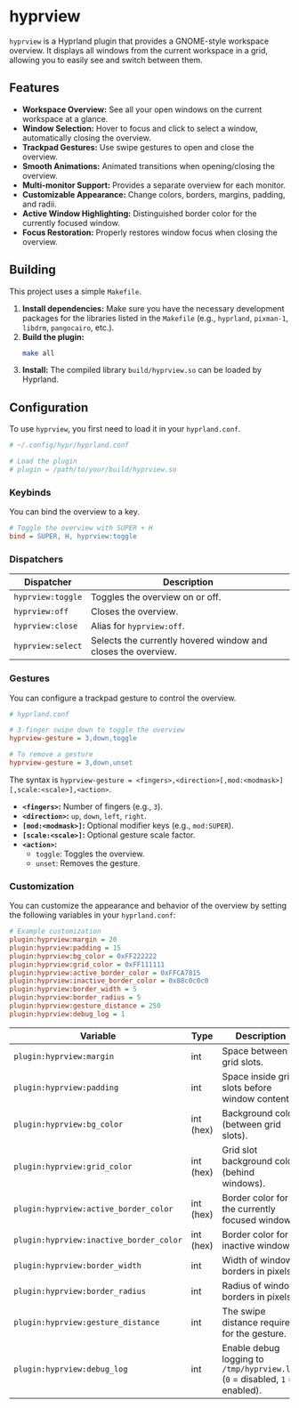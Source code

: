 # hyprview

`hyprview` is a Hyprland plugin that provides a GNOME-style workspace overview. It displays all windows from the current workspace in a grid, allowing you to easily see and switch between them.

## Features

*   **Workspace Overview:** See all your open windows on the current workspace at a glance.
*   **Window Selection:** Hover to focus and click to select a window, automatically closing the overview.
*   **Trackpad Gestures:** Use swipe gestures to open and close the overview.
*   **Smooth Animations:** Animated transitions when opening/closing the overview.
*   **Multi-monitor Support:** Provides a separate overview for each monitor.
*   **Customizable Appearance:** Change colors, borders, margins, padding, and radii.
*   **Active Window Highlighting:** Distinguished border color for the currently focused window.
*   **Focus Restoration:** Properly restores window focus when closing the overview.

## Building

This project uses a simple `Makefile`.

1.  **Install dependencies:** Make sure you have the necessary development packages for the libraries listed in the `Makefile` (e.g., `hyprland`, `pixman-1`, `libdrm`, `pangocairo`, etc.).
2.  **Build the plugin:**
    ```sh
    make all
    ```
3.  **Install:** The compiled library `build/hyprview.so` can be loaded by Hyprland.

## Configuration

To use `hyprview`, you first need to load it in your `hyprland.conf`.

```ini
# ~/.config/hypr/hyprland.conf

# Load the plugin
# plugin = /path/to/your/build/hyprview.so
```

### Keybinds

You can bind the overview to a key.

```ini
# Toggle the overview with SUPER + H
bind = SUPER, H, hyprview:toggle
```

### Dispatchers

| Dispatcher | Description |
| --- | --- |
| `hyprview:toggle` | Toggles the overview on or off. |
| `hyprview:off` | Closes the overview. |
| `hyprview:close` | Alias for `hyprview:off`. |
| `hyprview:select` | Selects the currently hovered window and closes the overview. |

### Gestures

You can configure a trackpad gesture to control the overview.

```ini
# hyprland.conf

# 3-finger swipe down to toggle the overview
hyprview-gesture = 3,down,toggle

# To remove a gesture
hyprview-gesture = 3,down,unset
```

The syntax is `hyprview-gesture = <fingers>,<direction>[,mod:<modmask>][,scale:<scale>],<action>`.

*   **`<fingers>`:** Number of fingers (e.g., `3`).
*   **`<direction>`:** `up`, `down`, `left`, `right`.
*   **`[mod:<modmask>]`:** Optional modifier keys (e.g., `mod:SUPER`).
*   **`[scale:<scale>]`:** Optional gesture scale factor.
*   **`<action>`:**
    *   `toggle`: Toggles the overview.
    *   `unset`: Removes the gesture.

### Customization

You can customize the appearance and behavior of the overview by setting the following variables in your `hyprland.conf`:

```ini
# Example customization
plugin:hyprview:margin = 20
plugin:hyprview:padding = 15
plugin:hyprview:bg_color = 0xFF222222
plugin:hyprview:grid_color = 0xFF111111
plugin:hyprview:active_border_color = 0xFFCA7815
plugin:hyprview:inactive_border_color = 0x88c0c0c0
plugin:hyprview:border_width = 5
plugin:hyprview:border_radius = 5
plugin:hyprview:gesture_distance = 250
plugin:hyprview:debug_log = 1
```

| Variable | Type | Description | Default |
| --- | --- | --- | --- |
| `plugin:hyprview:margin` | int | Space between grid slots. | `10` |
| `plugin:hyprview:padding` | int | Space inside grid slots before window content. | `10` |
| `plugin:hyprview:bg_color` | int (hex) | Background color (between grid slots). | `0xFF111111` |
| `plugin:hyprview:grid_color` | int (hex) | Grid slot background color (behind windows). | `0xFF000000` |
| `plugin:hyprview:active_border_color` | int (hex) | Border color for the currently focused window. | `0xFFCA7815` |
| `plugin:hyprview:inactive_border_color` | int (hex) | Border color for inactive windows. | `0x88c0c0c0` |
| `plugin:hyprview:border_width` | int | Width of window borders in pixels. | `5` |
| `plugin:hyprview:border_radius` | int | Radius of window borders in pixels. | `5` |
| `plugin:hyprview:gesture_distance` | int | The swipe distance required for the gesture. | `200` |
| `plugin:hyprview:debug_log` | int | Enable debug logging to `/tmp/hyprview.log` (`0` = disabled, `1` = enabled). | `0` |